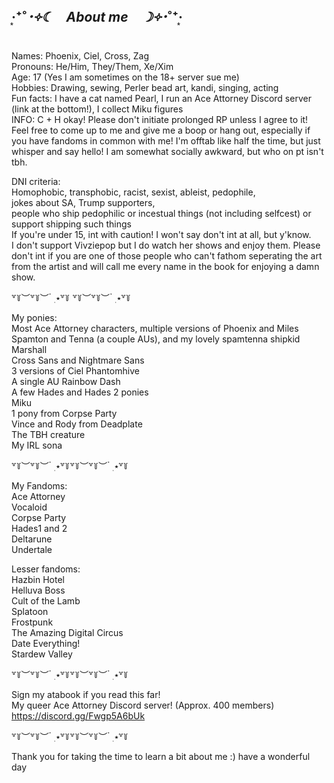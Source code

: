 ## ‧͙⁺˚*･༓☾　About me　☽༓･*˚⁺‧͙

Names: Phoenix, Ciel, Cross, Zag<br>
Pronouns: He/Him, They/Them, Xe/Xim<br>
Age: 17 (Yes I am sometimes on the 18+ server sue me)<br>
Hobbies: Drawing, sewing, Perler bead art, kandi, singing, acting<br>
Fun facts: I have a cat named Pearl, I run an Ace Attorney Discord server (link at the bottom!), I collect Miku figures<br>
INFO: C + H okay! Please don't initiate prolonged RP unless I agree to it! Feel free to come up to me and give me a boop or hang out, especially if you have fandoms in common with me! I'm offtab like half the time, but just whisper and say hello! I am somewhat socially awkward, but who on pt isn't tbh. 

DNI criteria: <br>
Homophobic, transphobic, racist, sexist, ableist, pedophile, <br>
jokes about SA, Trump supporters, <br>
people who ship pedophilic or incestual things (not including selfcest) or support shipping such things<br>
If you're under 15, int with caution! I won't say don't int at all, but y'know.<br>
I don't support Vivziepop but I do watch her shows and enjoy them. Please don't int if you are one of those people who can't fathom seperating the art from the artist and will call me every name in the book for enjoying a damn show.<br>

꒷꒦︶꒷꒦︶ ๋ ࣭ ⭑꒷꒦ ꒷꒦︶꒷꒦︶ ๋ ࣭ ⭑꒷꒦

My ponies:<br>
Most Ace Attorney characters, multiple versions of Phoenix and Miles<br>
Spamton and Tenna (a couple AUs), and my lovely spamtenna shipkid Marshall<br>
Cross Sans and Nightmare Sans<br>
3 versions of Ciel Phantomhive<br>
A single AU Rainbow Dash<br>
A few Hades and Hades 2 ponies<br>
Miku<br>
1 pony from Corpse Party<br>
Vince and Rody from Deadplate<br>
The TBH creature<br>
My IRL sona<br>

꒷꒦︶꒷꒦︶ ๋ ࣭ ⭑꒷꒦꒷꒦︶꒷꒦︶ ๋ ࣭ ⭑꒷꒦

My Fandoms:<br>
Ace Attorney<br>
Vocaloid<br>
Corpse Party<br>
Hades1 and 2<br>
Deltarune<br>
Undertale<br>

Lesser fandoms:<br>
Hazbin Hotel<br>
Helluva Boss<br>
Cult of the Lamb<br>
Splatoon<br>
Frostpunk<br>
The Amazing Digital Circus<br>
Date Everything!<br>
Stardew Valley<br>

꒷꒦︶꒷꒦︶ ๋ ࣭ ⭑꒷꒦꒷꒦︶꒷꒦︶ ๋ ࣭ ⭑꒷꒦

Sign my atabook if you read this far!<br>
My queer Ace Attorney Discord server! (Approx. 400 members)<br>
https://discord.gg/Fwgp5A6bUk

꒷꒦︶꒷꒦︶ ๋ ࣭ ⭑꒷꒦꒷꒦︶꒷꒦︶ ๋ ࣭ ⭑꒷꒦

Thank you for taking the time to learn a bit about me :) 
have a wonderful day
